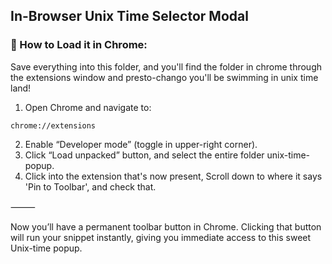 ## In-Browser Unix Time Selector Modal

### 🚀 How to Load it in Chrome:

Save everything into this folder, and you'll find the folder in chrome through the extensions window and presto-chango you'll be swimming in unix time land!  

1.	Open Chrome and navigate to:
 ```url
 chrome://extensions
```
2.	Enable “Developer mode” (toggle in upper-right corner).
3.	Click “Load unpacked” button, and select the entire folder unix-time-popup.
4.  Click into the extension that's now present, Scroll down to where it says 'Pin to Toolbar', and check that.  

⸻

Now you’ll have a permanent toolbar button in Chrome. Clicking that button will run your snippet instantly, giving you immediate access to this sweet Unix-time popup.
